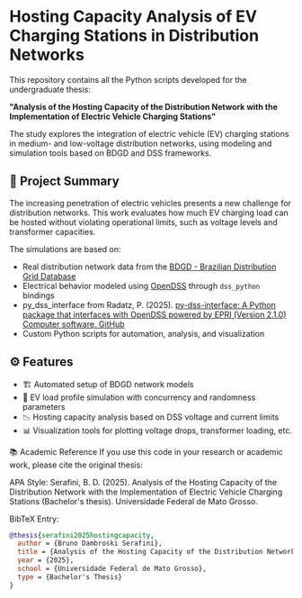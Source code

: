 # Hosting Capacity Analysis of EV Charging Stations in Distribution Networks

This repository contains all the Python scripts developed for the undergraduate thesis:

**"Analysis of the Hosting Capacity of the Distribution Network with the Implementation of Electric Vehicle Charging Stations"**

The study explores the integration of electric vehicle (EV) charging stations in medium- and low-voltage distribution networks, using modeling and simulation tools based on BDGD and DSS frameworks.

## 🧠 Project Summary

The increasing penetration of electric vehicles presents a new challenge for distribution networks. This work evaluates how much EV charging load can be hosted without violating operational limits, such as voltage levels and transformer capacities.

The simulations are based on:

- Real distribution network data from the [BDGD - Brazilian Distribution Grid Database](https://dadosabertos.aneel.gov.br/dataset/base-de-dados-geografica-da-distribuidora-bdgd)
- Electrical behavior modeled using [OpenDSS](https://sourceforge.net/projects/electricdss/) through `dss_python` bindings
- py_dss_interface from Radatz, P. (2025). [py-dss-interface: A Python package that interfaces with OpenDSS powered by EPRI (Version 2.1.0) Computer software. GitHub]( https://github.com/PauloRadatz/py_dss_interface)
- Custom Python scripts for automation, analysis, and visualization

## ⚙️ Features

- 🏗️ Automated setup of BDGD network models  
- 🔌 EV load profile simulation with concurrency and randomness parameters  
- 📉 Hosting capacity analysis based on DSS voltage and current limits  
- 📊 Visualization tools for plotting voltage drops, transformer loading, etc.


📚 Academic Reference
If you use this code in your research or academic work, please cite the original thesis:

APA Style:
Serafini, B. D. (2025). Analysis of the Hosting Capacity of the Distribution Network with the Implementation of Electric Vehicle Charging Stations (Bachelor's thesis). Universidade Federal de Mato Grosso.

BibTeX Entry:


```bibtex
@thesis{serafini2025hostingcapacity,
  author = {Bruno Dambroski Serafini},
  title = {Analysis of the Hosting Capacity of the Distribution Network with the Implementation of Electric Vehicle Charging Stations},
  year = {2025},
  school = {Universidade Federal de Mato Grosso},
  type = {Bachelor's Thesis}
}
